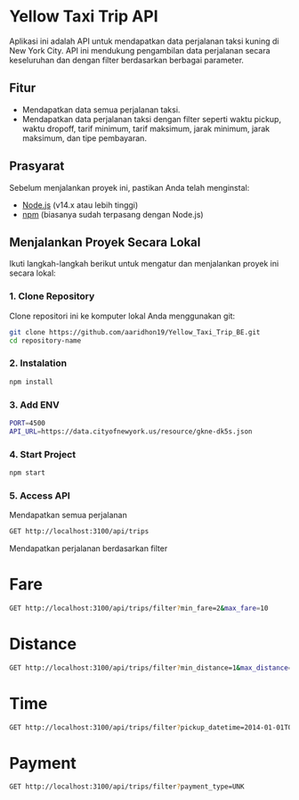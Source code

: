 # Yellow Taxi Trip API

Aplikasi ini adalah API untuk mendapatkan data perjalanan taksi kuning di New York City. API ini mendukung pengambilan data perjalanan secara keseluruhan dan dengan filter berdasarkan berbagai parameter.

## Fitur

- Mendapatkan data semua perjalanan taksi.
- Mendapatkan data perjalanan taksi dengan filter seperti waktu pickup, waktu dropoff, tarif minimum, tarif maksimum, jarak minimum, jarak maksimum, dan tipe pembayaran.

## Prasyarat

Sebelum menjalankan proyek ini, pastikan Anda telah menginstal:

- [Node.js](https://nodejs.org/) (v14.x atau lebih tinggi)
- [npm](https://www.npmjs.com/) (biasanya sudah terpasang dengan Node.js)

## Menjalankan Proyek Secara Lokal

Ikuti langkah-langkah berikut untuk mengatur dan menjalankan proyek ini secara lokal:

### 1. Clone Repository

Clone repositori ini ke komputer lokal Anda menggunakan git:

```bash
git clone https://github.com/aaridhon19/Yellow_Taxi_Trip_BE.git
cd repository-name
```

### 2. Instalation

```bash
npm install
```

### 3. Add ENV 

```bash
PORT=4500
API_URL=https://data.cityofnewyork.us/resource/gkne-dk5s.json
```

### 4. Start Project 

```bash
npm start
```

### 5. Access API

Mendapatkan semua perjalanan 
```bash
GET http://localhost:3100/api/trips
```

Mendapatkan perjalanan berdasarkan filter 
# Fare
```bash
GET http://localhost:3100/api/trips/filter?min_fare=2&max_fare=10
```
# Distance
```bash
GET http://localhost:3100/api/trips/filter?min_distance=1&max_distance=2
```
# Time
```bash
GET http://localhost:3100/api/trips/filter?pickup_datetime=2014-01-01T00:01:00.000&dropoff_datetime=2014-01-01T00:19:00.000
```
# Payment
```bash
GET http://localhost:3100/api/trips/filter?payment_type=UNK
```
